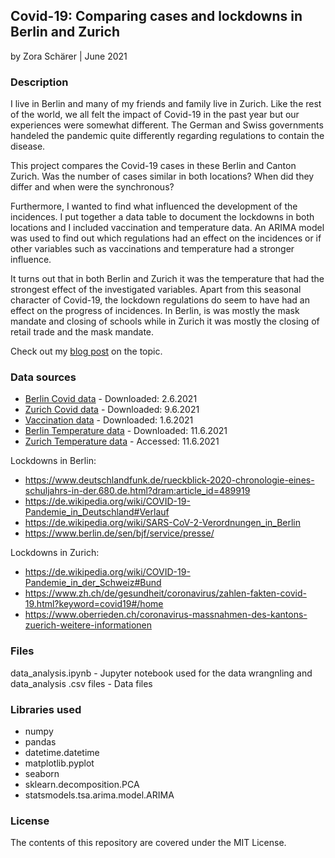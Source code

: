## Covid-19: Comparing cases and lockdowns in Berlin and Zurich

by Zora Schärer | June 2021

### Description
I live in Berlin and many of my friends and family live in Zurich. Like the rest of the world, we all felt the impact of Covid-19 in the past year but our experiences were somewhat different. The German and Swiss governments handeled the pandemic quite differently regarding regulations to contain the disease.

This project compares the Covid-19 cases in these Berlin and Canton Zurich. Was the number of cases similar in both locations? When did they differ and when were the synchronous?

Furthermore, I wanted to find what influenced the development of the incidences. I put together a data table to document the lockdowns in both locations and I included vaccination and temperature data. An ARIMA model was used to find out which regulations had an effect on the incidences or if other variables such as vaccinations and temperature had a stronger influence.

It turns out that in both Berlin and Zurich it was the temperature that had the strongest effect of the investigated variables. Apart from this seasonal character of Covid-19, the lockdown regulations do seem to have had an effect on the progress of incidences. In Berlin, is was mostly the mask mandate and closing of schools while in Zurich it was mostly the closing of retail trade and the mask mandate.

Check out my [blog post](https://zoraaroz.medium.com/lockdown-blues-in-berlin-and-zurich-61dd9db041b0) on the topic.

### Data sources
* [Berlin Covid data](https://www.kaggle.com/headsortails/covid19-tracking-germany) - Downloaded: 2.6.2021
* [Zurich Covid data](https://www.zh.ch/de/politik-staat/opendata.html?keyword=ogd#/details/671@gesundheitsdirektion-kanton-zuerich) - Downloaded: 9.6.2021
* [Vaccination data](https://www.kaggle.com/gpreda/covid-world-vaccination-progress) - Downloaded: 1.6.2021
* [Berlin Temperature data](https://www.wetterkontor.de/wetter-rueckblick/monats-und-jahreswerte.asp?id=23&jr0=2020&jr1=2021&mo0=1&mo1=12) - Downloaded: 11.6.2021
* [Zurich Temperature data](https://www.daswetter.com/wetter_Zurich-Europa-Schweiz-Zurich-LSZH-sactual-12195.html) - Accessed: 11.6.2021

Lockdowns in Berlin:
* https://www.deutschlandfunk.de/rueckblick-2020-chronologie-eines-schuljahrs-in-der.680.de.html?dram:article_id=489919
* https://de.wikipedia.org/wiki/COVID-19-Pandemie_in_Deutschland#Verlauf
* https://de.wikipedia.org/wiki/SARS-CoV-2-Verordnungen_in_Berlin
* https://www.berlin.de/sen/bjf/service/presse/

Lockdowns in Zurich:
* https://de.wikipedia.org/wiki/COVID-19-Pandemie_in_der_Schweiz#Bund
* https://www.zh.ch/de/gesundheit/coronavirus/zahlen-fakten-covid-19.html?keyword=covid19#/home
* https://www.oberrieden.ch/coronavirus-massnahmen-des-kantons-zuerich-weitere-informationen

### Files
data_analysis.ipynb - Jupyter notebook used for the data wrangnling and data_analysis
.csv files - Data files

### Libraries used
* numpy
* pandas
* datetime.datetime
* matplotlib.pyplot
* seaborn
* sklearn.decomposition.PCA
* statsmodels.tsa.arima.model.ARIMA

### License
The contents of this repository are covered under the MIT License.
